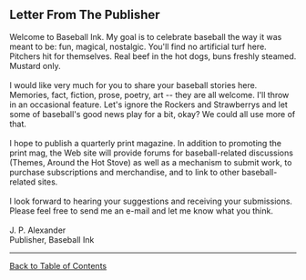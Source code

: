 <HTML>

<HEAD>
<LINK rel="stylesheet" type="text/css" href="../bi_styles.css" title="Baseball Ink Styles">
<TITLE>Baseball Ink - Vol. 1, No. 1 - Letter From The Publisher</TITLE>
<META NAME="ROBOTS" CONTENT="NOINDEX, NOFOLLOW">
</HEAD>

<BODY>
<H2>Letter From The Publisher</H2>

Welcome to Baseball Ink.  My goal is to celebrate baseball the way it was meant to be:  fun, magical, nostalgic.  You'll find no artificial turf here.  Pitchers hit for themselves.  Real beef in the hot dogs, buns freshly steamed.  Mustard only.<BR>
<BR>
I would like very much for you to share your baseball stories here.  Memories, fact, fiction, prose, poetry, art -- they are all welcome.  I'll throw in an occasional feature.  Let's ignore the Rockers and Strawberrys and let some of baseball's good news play for a bit, okay?  We could all use more of that.<BR>
<BR>
I hope to publish a quarterly print magazine.  In addition to promoting the print mag, the Web site will provide forums for baseball-related discussions (Themes, Around the Hot Stove) as well as a mechanism to submit work, to purchase subscriptions and merchandise, and to link to other baseball-related sites.<BR>
<BR>
I look forward to hearing your suggestions and receiving your submissions.  Please feel free to send me an e-mail and let me know what you think.<BR>
<BR>
J. P. Alexander<BR>
Publisher, Baseball Ink<BR>

<HR>
<A HREF="bi_vol_1_no_1_home.html" CLASS="BaseballInk" TARGET="fraViewFrame">Back to Table of Contents</A><BR>
</BODY>

</HTML>

